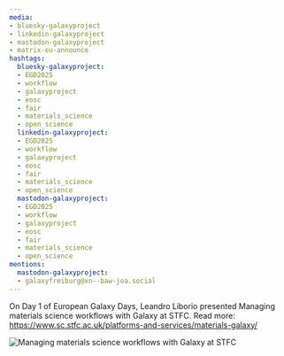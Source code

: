 ```yaml
---
media:
- bluesky-galaxyproject
- linkedin-galaxyproject
- mastodon-galaxyproject
- matrix-eu-announce
hashtags:
  bluesky-galaxyproject:
  - EGD2025
  - workflow
  - galaxyproject
  - eosc
  - fair
  - materials_science
  - open_science
  linkedin-galaxyproject:
  - EGD2025
  - workflow
  - galaxyproject
  - eosc
  - fair
  - materials_science
  - open_science
  mastodon-galaxyproject:
  - EGD2025
  - workflow
  - galaxyproject
  - eosc
  - fair
  - materials_science
  - open_science
mentions:
  mastodon-galaxyproject:
  - galaxyfreiburg@xn--baw-joa.social
---
```


On Day 1 of European Galaxy Days, Leandro Liborio presented Managing materials science workflows with Galaxy at STFC.
Read more: https://www.sc.stfc.ac.uk/platforms-and-services/materials-galaxy/

![Managing materials science workflows with Galaxy at STFC](https://github.com/user-attachments/assets/26cff7c8-b551-4eb7-9c49-db0cca5fb257)